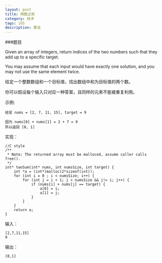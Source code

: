 ```yaml
---
layout: post
title: 两数之和 
category: 技术
tags: iOS
description: 算法
--- 
```

###题目

Given an array of integers, return indices of the two numbers such that they add up to a specific target.

You may assume that each input would have exactly one solution, and you may not use the same element twice.

给定一个整数数组和一个目标值，找出数组中和为目标值的两个数。

你可以假设每个输入只对应一种答案，且同样的元素不能被重复利用。

示例:

	给定 nums = [2, 7, 11, 15], target = 9
	
	因为 nums[0] + nums[1] = 2 + 7 = 9
	所以返回 [0, 1]

实现：

	//C style
	/**
	 * Note: The returned array must be malloced, assume caller calls free().
	 */
	int* twoSum(int* nums, int numsSize, int target) {
	    int *a = (int*)malloc(2*sizeof(int));
	    for (int i = 0 ; i < numsSize; i++) {
	        for (int j = i + 1; j < numsSize && j!= i; j++) {
	            if (nums[i] + nums[j] == target) {
	                a[0] = i;
	                a[1] = j;
	            }
	        }
	    }
	    return a;
	}

输入：
	
	[2,7,11,15]
	9

输出：

	[0,1]

